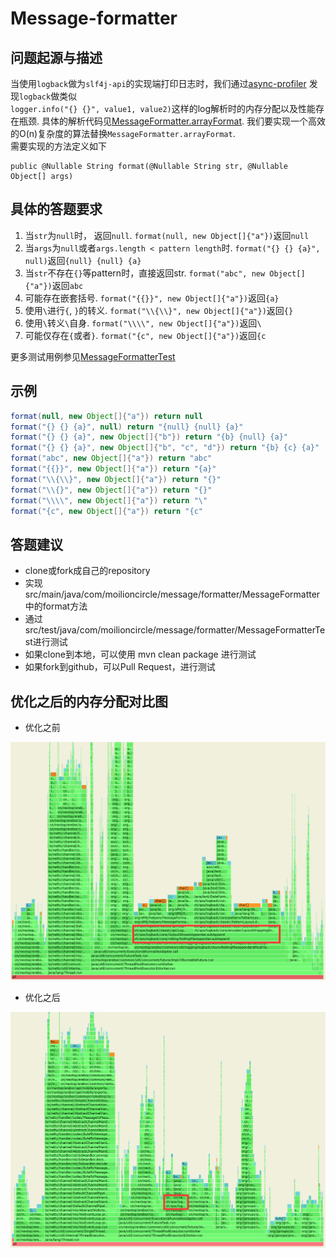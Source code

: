 # Message-formatter

## 问题起源与描述

当使用`logback`做为`slf4j-api`的实现端打印日志时，我们通过[async-profiler](https://github.com/jvm-profiling-tools/async-profiler) 发现`logback`做类似  
`logger.info("{} {}", value1, value2)`这样的log解析时的内存分配以及性能存在瓶颈.
具体的解析代码见[MessageFormatter.arrayFormat](https://github.com/qos-ch/slf4j/blob/master/slf4j-api/src/main/java/org/slf4j/helpers/MessageFormatter.java#L179). 我们要实现一个高效的O(n)复杂度的算法替换`MessageFormatter.arrayFormat`.  
需要实现的方法定义如下

```
public @Nullable String format(@Nullable String str, @Nullable Object[] args)
```

## 具体的答题要求

1. 当`str`为`null`时， 返回`null`. `format(null, new Object[]{"a"})`返回`null`
2. 当`args`为`null`或者`args.length < pattern length`时. `format("{} {} {a}", null)`返回`{null} {null} {a}`
3. 当`str`不存在`{}`等pattern时，直接返回str. `format("abc", new Object[]{"a"})`返回`abc`
4. 可能存在嵌套括号. `format("{{}}", new Object[]{"a"})`返回`{a}`
5. 使用`\`进行`{`, `}`的转义. `format("\\{\\}", new Object[]{"a"})`返回`{}`
6. 使用`\`转义`\`自身. `format("\\\\", new Object[]{"a"})`返回`\`
7. 可能仅存在`{`或者`}`. `format("{c", new Object[]{"a"})`返回`{c`


更多测试用例参见[MessageFormatterTest](https://github.com/moilioncircle/message-formatter/blob/master/src/test/java/com/moilioncircle/message/formatter/MessageFormatterTest.java)

## 示例

```java 
format(null, new Object[]{"a"}) return null
format("{} {} {a}", null) return "{null} {null} {a}"
format("{} {} {a}", new Object[]{"b"}) return "{b} {null} {a}"
format("{} {} {a}", new Object[]{"b", "c", "d"}) return "{b} {c} {a}"
format("abc", new Object[]{"a"}) return "abc"
format("{{}}", new Object[]{"a"}) return "{a}"
format("\\{\\}", new Object[]{"a"}) return "{}"
format("\\{}", new Object[]{"a"}) return "{}"
format("\\\\", new Object[]{"a"}) return "\"
format("{c", new Object[]{"a"}) return "{c"
```
## 答题建议

* clone或fork成自己的repository
* 实现src/main/java/com/moilioncircle/message/formatter/MessageFormatter中的format方法
* 通过src/test/java/com/moilioncircle/message/formatter/MessageFormatterTest进行测试
* 如果clone到本地，可以使用 mvn clean package 进行测试
* 如果fork到github，可以Pull Request，进行测试

## 优化之后的内存分配对比图

* 优化之前

![img](./image/before.png)

* 优化之后

![img](./image/after.png)